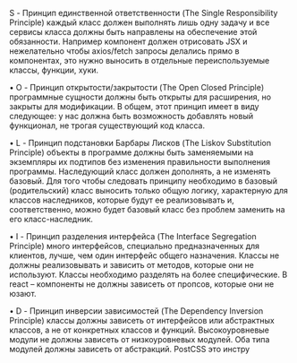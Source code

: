 S - Принцип единственной ответственности (The Single Responsibility Principle) каждый класс должен выполнять лишь одну задачу и все сервисы класса должны быть направлены на обеспечение этой обязанности. Например компонент должен отрисовать JSX и нежелательно чтобы axios/fetch запросы делались прямо в компонентах, это нужно выносить в отдельные переиспользуемые классы, функции, хуки. 

• O - Принцип открытости/закрытости (The Open Closed Principle) программные сущности должны быть открыты для расширения, но закрыты для модификации. В общем, этот принцип имеет в виду следующее: у нас должна быть возможность добавлять новый функционал, не трогая существующий код класса. 

• L - Принцип подстановки Барбары Лисков (The Liskov Substitution Principle) объекты в программе должны быть заменяемыми на экземпляры их подтипов без изменения правильности выполнения программы. Наследующий класс должен дополнять, а не изменять базовый. Для того чтобы следовать принципу необходимо в базовый (родительский) класс выносить только общую логику, характерную для классов наследников, которые будут ее реализовывать и, соответственно, можно будет базовый класс без проблем заменить на его класс-наследник. 

• I - Принцип разделения интерфейса (The Interface Segregation Principle) много интерфейсов, специально предназначенных для клиентов, лучше, чем один интерфейс общего назначения. Классы не должны реализовывать и зависить от методов, которые они не используют. Классы необходимо разделять на более специфические. В react – компоненты не должны зависеть от пропсов, которые они не юзают. 

• D - Принцип инверсии зависимостей (The Dependency Inversion Principle) классы должны зависеть от интерфейсов или абстрактных классов, а не от конкретных классов и функций. Высокоуровневые модули не должны зависеть от низкоуровневых модулей. Оба типа модулей должны зависеть от абстракций. PostCSS это инстру